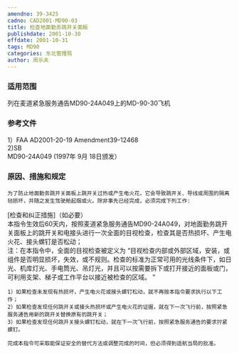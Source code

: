 ```yaml
---
amendno: 39-3425  
cadno: CAD2001-MD90-03  
title: 检查地面勤务跳开关面板  
publishdate: 2001-10-30  
effdate: 2001-10-31  
tags: MD90  
categories: 东北管理局  
author: 周乐夫  
---
```

  
### 适用范围  
列在麦道紧急服务通告MD90-24A049上的MD-90-30飞机  
  
<!--more-->  
### 参考文件  
1）FAA AD2001-20-19 Amendment39-12468  
 2)SB  
MD90-24A049 (1997年 9月 18日颁发）  
  
### 原因、措施和规定  
    为了防止地面勤务跳开关面板上跳开关过热或产生电火花，它会导致跳开关、导线或周围的隔离毡损坏，并随之发生驾驶舱起烟或火。除非事先已经完成，必须完成下列工作:  
[检查和纠正措施]（如必要）  
    本指令生效后60天内，按照麦道紧急服务通告MD90-24A049，对地面勤务跳开关面板上的跳开关和电接头进行一次全面的目视检查，检查其是否热损坏、产生电火花、接头螺钉是否松动；  
    注：在本指令中，全面的目视检查被定义为 “目视检查内部或外部区域，安装，或组件是否明显损坏，失效，或不规则。检查的标准为正常可用的光线条件下，如日光、机库灯光、手电筒光、吊灯光，并且可以按需要拆下或打开接近的面板或门，可利用支架、梯子或工作平台以接近被检查的区域。 ”  
  
    1）如果检查未发现有热损坏，产生电火花或接头螺钉松动，就不再按本指令要求执行以下工作；  
    2）如果检查发现任何跳开关或接头热损坏或产生电火花的证据，就在下一次飞行前，按照紧急服务通告用新的跳开关替换原有的跳开关；  
    3）如果检查发现任何跳开关接头螺钉松动，就在下一次飞行前，按照紧急服务通告的要求拧紧螺钉。  
  
    完成本指令可采取能保证安全的替代方法或调整完成的时间，但必须得到适航当局的批准。  
